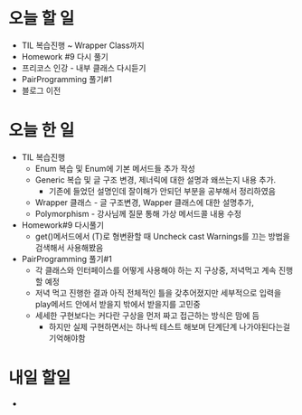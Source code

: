 # 오늘 할 일

- TIL 복습진행 ~ Wrapper Class까지
- Homework #9 다시 풀기
- 프리코스 인강 - 내부 클래스 다시듣기
- PairProgramming 풀기#1
- 블로그 이전

 

# 오늘 한 일

- TIL 복습진행
  - Enum 복습 및 Enum에 기본 메서드들 추가 작성
  - Generic 복습 및 글 구조 변경, 제너릭에 대한 설명과 왜쓰는지 내용 추가.
    - 기존에 들었던 설명인데 잘이해가 안되던 부분을 공부해서 정리하였음
  - Wrapper  클래스 - 글 구조변경, Wapper 클래스에 대한 설명추가, 
  - Polymorphism - 강사님께 질문 통해 가상 메서드콜 내용 수정
- Homework#9 다시풀기
  - get()메서드에서 (T)로 형변환할 때 Uncheck cast Warnings를 끄는 방법을 검색해서 사용해봤음
- PairProgramming 풀기#1
  	- 각 클래스와 인터페이스를 어떻게 사용해야 하는 지 구상중, 저녁먹고 계속 진행할 예정
   - 저녁 먹고 진행한 결과 아직 전체적인 틀을 갖추어졌지만 세부적으로 입력을 play메서드 안에서 받을지 밖에서 받을지를 고민중
   - 세세한 구현보다는 커다란 구상을 먼저 짜고 접근하는 방식은 맘에 듬
      - 하지만 실제 구현하면서는 하나씩 테스트 해보며 단계단계 나가야된다는걸 기억해야함

# 내일 할일

- 
